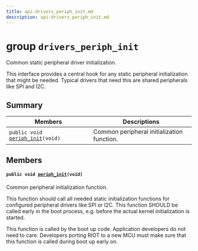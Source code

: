 ```yaml
---
title: api-drivers_periph_init.md
description: api-drivers_periph_init.md
---
```

# group `drivers_periph_init` 

Common static peripheral driver initialization.

This interface provides a central hook for any static peripheral initialization that might be needed. Typical drivers that need this are shared peripherals like SPI and I2C.

## Summary

 Members                        | Descriptions                                
--------------------------------|---------------------------------------------
`public void `[`periph_init`](#group__drivers__periph__init_1ga2cd4bdd061501508fe71aa672f690e81)`(void)`            | Common peripheral initialization function.

## Members

#### `public void `[`periph_init`](#group__drivers__periph__init_1ga2cd4bdd061501508fe71aa672f690e81)`(void)` 

Common peripheral initialization function.

This function should call all needed static initialization functions for configured peripheral drivers like SPI or I2C. This function SHOULD be called early in the boot process, e.g. before the actual kernel initialization is started.

This function is called by the boot up code. Application developers do not need to care. Developers porting RIOT to a new MCU must make sure that this function is called during boot up early on.

